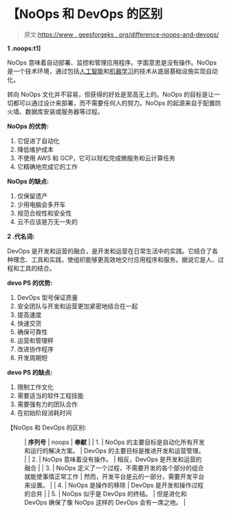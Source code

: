 # 【NoOps 和 DevOps 的区别

> 原文:[https://www . geesforgeks . org/difference-noops-and-devops/](https://www.geeksforgeeks.org/difference-between-noops-and-devops/)

**1 .noops:t1]**

NoOps 意味着自动部署、监控和管理应用程序。字面意思是没有操作。NoOps 是一个技术环境，通过包括[人工智能](https://www.geeksforgeeks.org/artificial-intelligence-an-introduction/)和[机器学习](https://www.geeksforgeeks.org/machine-learning/)的技术从底层基础设施实现自动化。

转向 NoOps 文化并不容易，但获得的好处是至高无上的。NoOps 的目标是让一切都可以通过设计来部署，而不需要任何人的努力。NoOps 的起源来自于配置防火墙、数据库安装或服务器等过程。

**NoOps 的优势:**

1.  它促进了自动化
2.  降低维护成本
3.  不使用 AWS 和 GCP，它可以轻松完成微服务和云计算任务
4.  它精确地完成它的工作

**NoOps 的缺点:**

1.  仅保留遗产
2.  少用电脑会多开车
3.  规范合规性和安全性
4.  云不应该是万无一失的

**2 .代名词:**

DevOps 是开发和运营的融合，是开发和运营在日常生活中的实践。它结合了各种理念、工具和实践，使组织能够更高效地交付应用程序和服务。据说它是人、过程和工具的结合。

**devo PS 的优势:**

1.  DevOps 型号保证质量
2.  安全团队与开发和运营更加紧密地结合在一起
3.  提高速度
4.  快速交货
5.  确保可靠性
6.  运营和管理秤
7.  改进协作程序
8.  开发周期短

**devo PS 的缺点:**

1.  限制工作文化
2.  需要适当的软件工程技能
3.  需要强有力的团队合作
4.  在初始阶段消耗时间

【NoOps 和 DevOps 的区别:

<figure class="table">

| **序列号** | noops | **奉献** |
| 1. | NoOps 的主要目标是自动化所有开发和运行的解决方案。 | DevOps 的主要目标是推进开发和运营管理。 |
| 2. | NoOps 意味着没有操作。 | 相反，DevOps 是开发和运营的融合 |
| 3. | NoOps 定义了一个过程，不需要开发的各个部分的组合就能使事情正常工作 | 然而，开发平台是云的一部分，需要开发平台来设置。 |
| 4. | NoOps 是操作的移除 | DevOps 是开发和操作过程的合并 |
| 5. | NoOps 似乎是 DevOps 的终结。 | 但是进化和 DevOps 确保了像 NoOps 这样的 DevOps 会有一席之地。 |

</figure>